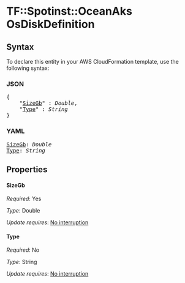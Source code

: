 # TF::Spotinst::OceanAks OsDiskDefinition

## Syntax

To declare this entity in your AWS CloudFormation template, use the following syntax:

### JSON

<pre>
{
    "<a href="#sizegb" title="SizeGb">SizeGb</a>" : <i>Double</i>,
    "<a href="#type" title="Type">Type</a>" : <i>String</i>
}
</pre>

### YAML

<pre>
<a href="#sizegb" title="SizeGb">SizeGb</a>: <i>Double</i>
<a href="#type" title="Type">Type</a>: <i>String</i>
</pre>

## Properties

#### SizeGb

_Required_: Yes

_Type_: Double

_Update requires_: [No interruption](https://docs.aws.amazon.com/AWSCloudFormation/latest/UserGuide/using-cfn-updating-stacks-update-behaviors.html#update-no-interrupt)

#### Type

_Required_: No

_Type_: String

_Update requires_: [No interruption](https://docs.aws.amazon.com/AWSCloudFormation/latest/UserGuide/using-cfn-updating-stacks-update-behaviors.html#update-no-interrupt)

